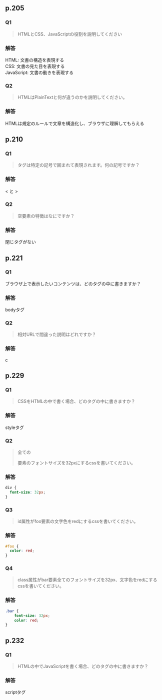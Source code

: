 ## p.205
### Q1
> HTMLとCSS、JavaScriptの役割を説明してください

### 解答
HTML: 文書の構造を表現する  
CSS: 文書の見た目を表現する  
JavaScript: 文書の動きを表現する  


### Q2
> HTMLはPlainTextと何が違うのかを説明してください。

### 解答
HTMLは規定のルールで文章を構造化し、ブラウザに理解してもらえる

## p.210
### Q1
> タグは特定の記号で囲まれて表現されます。何の記号ですか？

### 解答
< と >

### Q2
> 空要素の特徴はなにですか？

### 解答
閉じタグがない

## p.221
### Q1
ブラウザ上で表示したいコンテンツは、どのタグの中に書きますか？

### 解答
bodyタグ

### Q2
> 相対URLで間違った説明はどれですか？

### 解答
c

## p.229
### Q1
> CSSをHTMLの中で書く場合、どのタグの中に書きますか？

### 解答
styleタグ

### Q2
> 全ての<div>要素のフォントサイズを32pxにするcssを書いてください。

### 解答
```css
div {
  font-size: 32px;
}
```

### Q3 
> id属性がfoo要素の文字色をredにするcssを書いてください。

### 解答
```css
#foo {
  color: red;
}
```

### Q4
> class属性がbar要素全てのフォントサイズを32px、文字色をredにするcssを書いてください。

### 解答
```css
.bar {
    font-size: 32px;
    color: red;
}
```

## p.232
### Q1
> HTMLの中でJavaScriptを書く場合、どのタグの中に書きますか？

### 解答
scriptタグ
